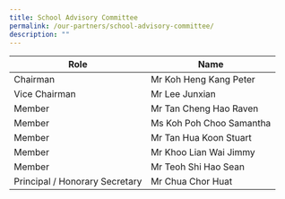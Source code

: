 ```yaml
---
title: School Advisory Committee
permalink: /our-partners/school-advisory-committee/
description: ""
---
```

|  Role |  Name | 
| -------- | -------- | 
| Chairman     |Mr Koh Heng Kang Peter     | 
| Vice Chairman     |Mr Lee Junxian     | 
| Member    | Mr Tan Cheng Hao Raven   |
| Member   |Ms Koh Poh Choo Samantha    | 
|Member  |Mr Tan Hua Koon Stuart     | 
| Member    |Mr Khoo Lian Wai Jimmy     | 
| Member   |Mr Teoh Shi Hao Sean     | 
| Principal / Honorary Secretary     | Mr Chua Chor Huat |